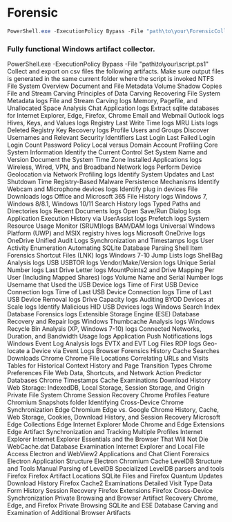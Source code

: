 # Forensic
```powershell
PowerShell.exe -ExecutionPolicy Bypass -File "path\to\your\ForensicCollector.ps1"
```

### Fully functional Windows artifact collector.
PowerShell.exe -ExecutionPolicy Bypass -File "path\to\your\script.ps1"
Collect and export on csv files the following artifacts. Make sure output files is generated in the same current folder where the script is invoked
NTFS File System Overview 
Document and File Metadata 
Volume Shadow Copies 
File and Stream Carving 
Principles of Data Carving 
Recovering File System Metadata logs
File and Stream Carving logs
Memory, Pagefile, and Unallocated Space Analysis 
Chat Application logs
Extract sqlite databases for Internet Explorer, Edge, Firefox, Chrome
Email and Webmail Outlook logs
Hives, Keys, and Values logs
Registry Last Write Time logs
MRU Lists logs
Deleted Registry Key Recovery logs
Profile Users and Groups 
Discover Usernames and Relevant Security Identifiers 
Last Login 
Last Failed Login
Login Count
Password Policy 
Local versus Domain Account Profiling 
Core System Information 
Identify the Current Control Set 
System Name and Version 
Document the System Time Zone 
Installed Applications logs
Wireless, Wired, VPN, and Broadband Network logs
Perform Device Geolocation via Network Profiling logs
Identify System Updates and Last Shutdown Time 
Registry-Based Malware Persistence Mechanisms 
Identify Webcam and Microphone devices logs
Identify plug in devices 
File Downloads logs
Office and Microsoft 365 File History logs
Windows 7, Windows 8/8.1, Windows 10/11 Search History logs
Typed Paths and Directories logs
Recent Documents logs
Open Save/Run Dialog logs
Application Execution History via UserAssist logs
Prefetch logs
System Resource Usage Monitor (SRUM)logs
BAM/DAM logs
Universal Windows Platform (UWP) and MSIX registry hives logs
Microsoft OneDrive logs
OneDrive Unified Audit Logs 
Synchronization and Timestamps logs
User Activity Enumeration
Automating SQLite Database Parsing
Shell Item Forensics
Shortcut Files (LNK) logs
Windows 7-10 Jump Lists logs
ShellBag Analysis logs 
USB USBTOR logs
Vendor/Make/Version logs 
Unique Serial Number logs 
Last Drive Letter logs 
MountPoints2 and Drive Mapping Per User (Including Mapped Shares) logs 
Volume Name and Serial Number logs 
Username that Used the USB Device logs 
Time of First USB Device Connection logs 
Time of Last USB Device Connection logs 
Time of Last USB Device Removal logs 
Drive Capacity logs 
Auditing BYOD Devices at Scale logs 
Identify Malicious HID USB Devices logs 
Windows Search Index Database Forensics logs 
Extensible Storage Engine (ESE) Database Recovery and Repair logs 
Windows Thumbcache Analysis logs 
Windows Recycle Bin Analysis (XP, Windows 7-10) logs 
Connected Networks, Duration, and Bandwidth Usage logs 
Application Push Notifications logs 
Windows Event Log Analysis logs 
EVTX and EVT Log Files 
RDP logs
Geo-locate a Device via Event Logs
Browser Forensics 
History 
Cache 
Searches 
Downloads 
Chrome 
Chrome File Locations 
Correlating URLs and Visits Tables for Historical Context 
History and Page Transition Types 
Chrome Preferences File 
Web Data, Shortcuts, and Network Action Predictor Databases 
Chrome Timestamps 
Cache Examinations 
Download History 
Web Storage: IndexedDB, Local Storage, Session Storage, and Origin Private File System 
Chrome Session Recovery 
Chrome Profiles Feature 
Chromium Snapshots folder 
Identifying Cross-Device Chrome Synchronization 
Edge 
Chromium Edge vs. Google Chrome 
History, Cache, Web Storage, Cookies, Download History, and Session Recovery
Microsoft Edge Collections
Edge Internet Explorer Mode
Chrome and Edge Extensions
Edge Artifact Synchronization and Tracking Multiple Profiles
Internet Explorer
Internet Explorer Essentials and the Browser That Will Not Die 
WebCache.dat Database Examination 
Internet Explorer and Local File Access 
Electron and WebView2 Applications and Chat Client Forensics 
Electron Application Structure 
Electron Chromium Cache 
LevelDB Structure and Tools 
Manual Parsing of LevelDB 
Specialized LevelDB parsers and tools 
Firefox
Firefox Artifact Locations
SQLite Files and Firefox Quantum Updates 
Download History 
Firefox Cache2 Examinations 
Detailed Visit Type Data 
Form History 
Session Recovery 
Firefox Extensions 
Firefox Cross-Device Synchronization 
Private Browsing and Browser Artifact Recovery 
Chrome, Edge, and Firefox Private Browsing 
SQLite and ESE Database Carving and Examination of Additional Browser Artifacts 
